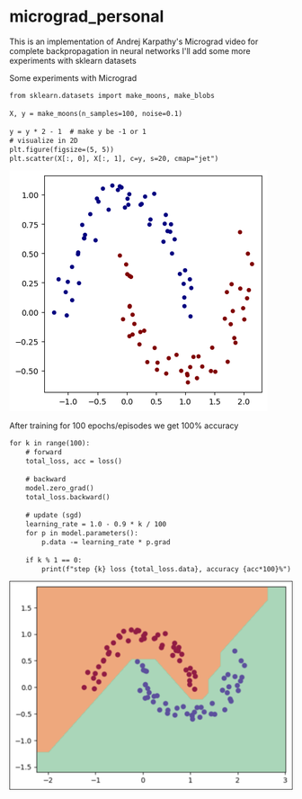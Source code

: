 # micrograd_personal
This is an implementation of Andrej Karpathy's Micrograd video for complete backpropagation in neural networks
I'll add some more experiments with sklearn datasets

Some experiments with Micrograd
```
from sklearn.datasets import make_moons, make_blobs

X, y = make_moons(n_samples=100, noise=0.1)

y = y * 2 - 1  # make y be -1 or 1
# visualize in 2D
plt.figure(figsize=(5, 5))
plt.scatter(X[:, 0], X[:, 1], c=y, s=20, cmap="jet")
```
![](images/output.png)

After training for 100 epochs/episodes we get 100% accuracy
```
for k in range(100):
    # forward
    total_loss, acc = loss()

    # backward
    model.zero_grad()
    total_loss.backward()

    # update (sgd)
    learning_rate = 1.0 - 0.9 * k / 100
    for p in model.parameters():
        p.data -= learning_rate * p.grad

    if k % 1 == 0:
        print(f"step {k} loss {total_loss.data}, accuracy {acc*100}%")
```
![](images/demo.png)